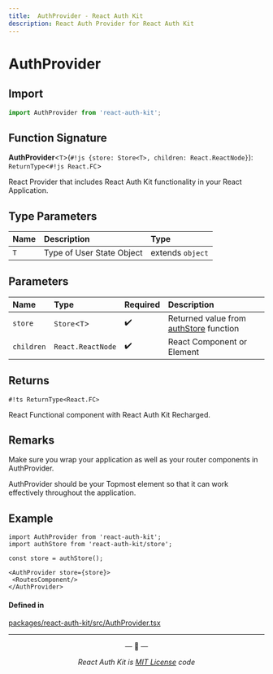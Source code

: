 ```yaml
---
title:  AuthProvider - React Auth Kit
description: React Auth Provider for React Auth Kit
---
```



# AuthProvider

<div data-ea-publisher="authkitarkadipme" data-ea-type="text" id="ref_AuthProvider"></div>

## Import

```js
import AuthProvider from 'react-auth-kit';
```


## Function Signature

**AuthProvider**<`T`\>(`#!js {store: Store<T>, children: React.ReactNode}`): `ReturnType`<`#!js React.FC`\>

React Provider that includes React Auth Kit functionality in your React
Application.

## Type Parameters

| Name | Description               | Type             |
|:-----|:--------------------------|:-----------------|
| `T`  | Type of User State Object | extends `object` |

## Parameters

| Name       | Type              | Required           | Description                                            |
|:-----------|:------------------|:-------------------|:-------------------------------------------------------|
| `store`    | `Store`<`T`\>     | :heavy_check_mark: | Returned value from [authStore](authStore.md) function |
| `children` | `React.ReactNode` | :heavy_check_mark: | React Component or Element                             |

## Returns

`#!ts ReturnType<React.FC>`

React Functional component with React Auth Kit Recharged.

##  Remarks

Make sure you wrap your application as well as your router components in AuthProvider.

AuthProvider should be your Topmost element so that it can work effectively
throughout the application.

## Example

```react
import AuthProvider from 'react-auth-kit';
import authStore from 'react-auth-kit/store';

const store = authStore();

<AuthProvider store={store}>
 <RoutesComponent/>
</AuthProvider>
```

#### Defined in

[packages/react-auth-kit/src/AuthProvider.tsx](https://github.com/react-auth-kit/react-auth-kit)

---

<p align="center">&mdash; 🔑  &mdash;</p>
<p align="center"><i>React Auth Kit is <a href="https://github.com/react-auth-kit/react-auth-kit/blob/master/LICENSE">MIT License</a> code</i></p>
